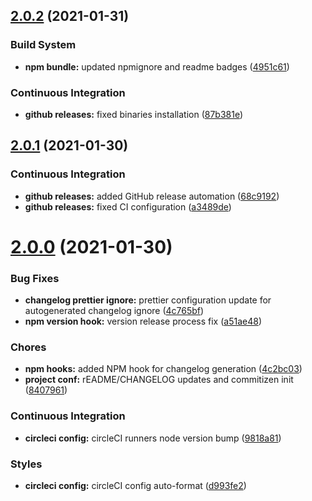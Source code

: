 ## [2.0.2](https://github.com/zmey3301/vue-adaptive/compare/v2.0.1...v2.0.2) (2021-01-31)


### Build System

* **npm bundle:** updated npmignore and readme badges ([4951c61](https://github.com/zmey3301/vue-adaptive/commit/4951c61))


### Continuous Integration

* **github releases:** fixed binaries installation ([87b381e](https://github.com/zmey3301/vue-adaptive/commit/87b381e))



## [2.0.1](https://github.com/zmey3301/vue-adaptive/compare/v2.0.0...v2.0.1) (2021-01-30)


### Continuous Integration

* **github releases:** added GitHub release automation ([68c9192](https://github.com/zmey3301/vue-adaptive/commit/68c9192))
* **github releases:** fixed CI configuration ([a3489de](https://github.com/zmey3301/vue-adaptive/commit/a3489de))



# [2.0.0](https://github.com/zmey3301/vue-adaptive/compare/v2.0.0-1...v2.0.0) (2021-01-30)


### Bug Fixes

* **changelog prettier ignore:** prettier configuration update for autogenerated changelog ignore ([4c765bf](https://github.com/zmey3301/vue-adaptive/commit/4c765bf))
* **npm version hook:** version release process fix ([a51ae48](https://github.com/zmey3301/vue-adaptive/commit/a51ae48))


### Chores

* **npm hooks:** added NPM hook for changelog generation ([4c2bc03](https://github.com/zmey3301/vue-adaptive/commit/4c2bc03))
* **project conf:** rEADME/CHANGELOG updates and commitizen init ([8407961](https://github.com/zmey3301/vue-adaptive/commit/8407961))


### Continuous Integration

* **circleci config:** circleCI runners node version bump ([9818a81](https://github.com/zmey3301/vue-adaptive/commit/9818a81))


### Styles

* **circleci config:** circleCI config auto-format ([d993fe2](https://github.com/zmey3301/vue-adaptive/commit/d993fe2))







